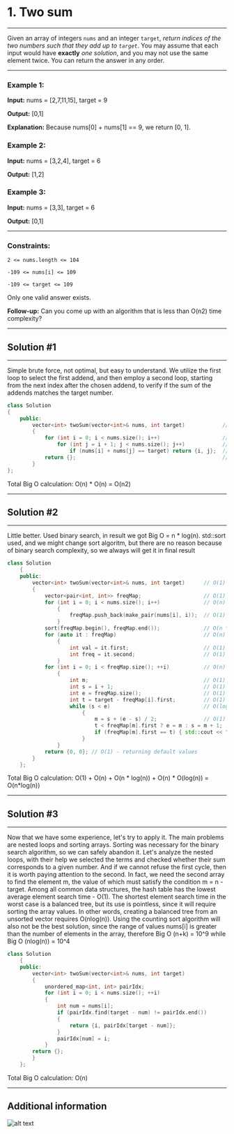 # 1. Two sum 
__________________
Given an array of integers `nums` and an integer `target`, *return indices of the two numbers such that they add up to* *`target`*.
You may assume that each input would have **exactly** *one solution*, and you may not use the same element twice.
You can return the answer in any order.

___________________
### **Example 1:**


**Input:** nums = [2,7,11,15], target = 9 

**Output:** [0,1]

**Explanation:** Because nums[0] + nums[1] == 9, we return [0, 1].


### **Example 2:**


**Input:** nums = [3,2,4], target = 6

**Output:** [1,2]


### **Example 3:**


**Input:** nums = [3,3], target = 6

**Output:** [0,1]
 
_________________
### **Constraints:**

`2 <= nums.length <= 104`

`-109 <= nums[i] <= 109`

`-109 <= target <= 109`

Only one valid answer exists.
 

**Follow-up:** Can you come up with an algorithm that is less than O(n2) time complexity?


_________________
## Solution #1
_________________



Simple brute force, not optimal, but easy to understand. We utilize the first loop to select the first addend, and then employ a second loop, starting from the next index after the chosen addend, to verify if the sum of the addends matches the target number. 
<br>

```Cpp
class Solution 
{
    public:
        vector<int> twoSum(vector<int>& nums, int target)            // O(1) - accessing parameters  
        {
            for (int i = 0; i < nums.size(); i++)                    // O(n) - looping through the input vector where n is the size  
                for (int j = i + 1; j < nums.size(); j++)            // O(n) - looping through the input vector where n is the size  
                    if (nums[i] + nums[j] == target) return {i, j};  // O(1) - calculating sum 
            return {};                                               // O(1) - returning default values 
        }
};
```

Total Big O calculation: O(n) * O(n) =  O(n2)

_________________
## Solution #2
_________________


Little better.
Used binary search, in result we got Big O = n * log(n). std::sort used, and we might change sort algoritm, but there are no reason because of binary search complexity, so we always will get it in final result
<br>

```Cpp
class Solution 
    {
    public:
        vector<int> twoSum(vector<int>& nums, int target)      // O(1) - accessing parameters 
        {
            vector<pair<int, int>> freqMap;                    // O(1) - initializing a vector 
            for (int i = 0; i < nums.size(); i++)              // O(n) - looping through the input vector where n is the size 
                {
                    freqMap.push_back(make_pair(nums[i], i));  // O(1) - creating pairs and pushing them into freqMap 
                } 
            sort(freqMap.begin(), freqMap.end());              // O(n * log(n)) - sorting the freqMap vector 
            for (auto it : freqMap)                            // O(n) - iterating over elements in freqMap 
                {
                    int val = it.first;                        // O(1) - accessing element from pair 
                    int freq = it.second;                      // O(1) - accessing element from pair 
                } 
            for (int i = 0; i < freqMap.size(); ++i)           // O(n) - iterating over elements in freqMap 
                {
                    int m;                                     // O(1) - declaring an integer 
                    int s = i + 1;                             // O(1) - calculating sum 
                    int e = freqMap.size();                    // O(1) - initializing e 
                    int t = target - freqMap[i].first;         // O(1) - calculating target difference
                    while (s < e)                              // O(log(n)) - binary search until s is less than e (for each iteration) 
                        {
                            m = s + (e - s) / 2;               // O(1) - calculating middle element 
                            t < freqMap[m].first ? e = m : s = m + 1;      // O(1) - updating bounds 
                            if (freqMap[m].first == t) { std::cout << "is"; return {freqMap[i].second, freqMap[m].second};        // O(1) - checking for target element match 
                        } 
                } 
            return {0, 0}; // O(1) - returning default values 
        } 
    };
```

Total Big O calculation: O(1) + O(n) + O(n * log(n)) + O(n) * O(log(n)) =  O(n*log(n))

_________________
## Solution #3
_________________

Now that we have some experience, let's try to apply it. The main problems are nested loops and sorting arrays. Sorting was necessary for the binary search algorithm, so we can safely abandon it. Let's analyze the nested loops, with their help we selected the terms and checked whether their sum corresponds to a given number. And if we cannot refuse the first cycle, then it is worth paying attention to the second. In fact, we need the second array to find the element m, the value of which must satisfy the condition m = n - target. Among all common data structures, the hash table has the lowest average element search time - O(1). The shortest element search time in the worst case is a balanced tree, but its use is pointless, since it will require sorting the array values. In other words, creating a balanced tree from an unsorted vector requires O(nlog(n)). Using the counting sort algorithm will also not be the best solution, since the range of values nums[i] is greater than the number of elements in the array, therefore Big O (n+k) = 10^9 while Big O (nlog(n)) = 10^4
<br>

```Cpp
class Solution 
    {
    public:
        vector<int> twoSum(vector<int>& nums, int target)              // O(1) - accessing parameters 
        {
            unordered_map<int, int> pairIdx;                           // O(1) - initialize an unordered map
            for (int i = 0; i < nums.size(); ++i)                      // O(n) - iterate through the input vector
            {
                int num = nums[i];                                     // O(1) - accessing parameters 
                if (pairIdx.find(target - num) != pairIdx.end())       // O(1) - because the unordered map is typically balanced and the data is evenly distributed 
                {
                    return {i, pairIdx[target - num]};                 // O(1) - return the index of the element in the input vector and the index of the corresponding element in the unordered map
                }
                pairIdx[num] = i;                                      // O(1) - update the unordered map with the current element as the key and its index in the input vector as the value
            }
        return {};                                                     // O(1) - return an empty vector since no pair was found
        }
    };
```        
      
    
Total Big O calculation: O(n)
    
      
___________

## Additional information
![alt text](https://github.com/thatguymain/leetcode/tree/main/1.%20two%20sum/scr/sdtbigo.jpg?raw=true)
